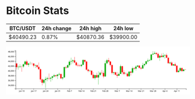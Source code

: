 # Bitcoin Stats

BTC/USDT|24h change|24h high|24h low|
|---|---|---|---|
|$40490.23|0.87%|$40870.36|$39900.00|

<img src="./chart.svg">
